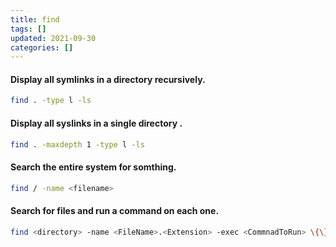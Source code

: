 ```yaml
---
title: find
tags: []
updated: 2021-09-30
categories: []
--- 
```


#### Display all symlinks in a directory recursively.
```bash
find . -type l -ls
```

#### Display all syslinks in a single directory .
```bash
find . -maxdepth 1 -type l -ls
```

#### Search the entire system for somthing.
```bash
find / -name <filename>
```

#### Search for files and run a command on each one.
```bash
find <directory> -name <FileName>.<Extension> -exec <CommnadToRun> \{\} \;
```
